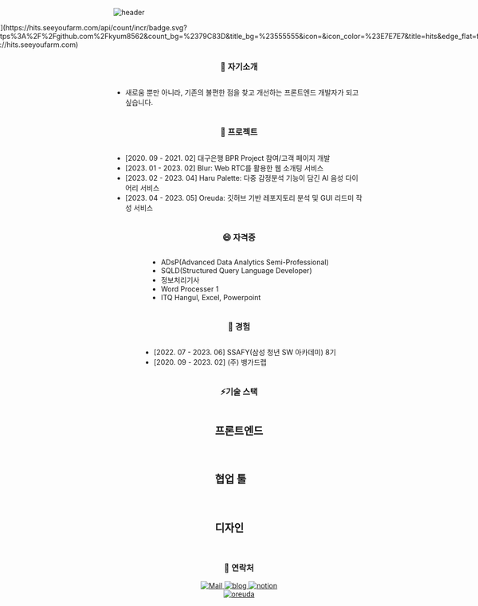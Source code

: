 <!--

**kyum8562/kyum8562** is a ✨ _special_ ✨ repository because its `README.md` (this file) appears on your GitHub profile. 

Here are some ideas to get you started:
 
- 🔭 I’m currently working on ...
- 🌱 I’m currently learning ...
- 👯 I’m looking to collaborate on ...
- 🤔 I’m looking for help with ...
- 💬 Ask me about ...
- 📫 How to reach me: ...
- 😄 Pronouns: ...
- ⚡ Fun fact: ...  
-->
<!-- ![header](https://capsule-render.vercel.app/api?type=Waving&color=auto&height=250&section=header&text=Chang%20Gyeom&fontSize=70) -->
![header](https://capsule-render.vercel.app/api?type=waving&color=timeGradient&text=Welcome%20to%20Gyeom's%20GitHub%20👋&animation=twinkling&fontSize=35&fontAlignY=40&height=250)

<div  style = "display: flex;  align-items: center; flex-direction: column;  justify-content: center;">
[![Hits](https://hits.seeyoufarm.com/api/count/incr/badge.svg?url=https%3A%2F%2Fgithub.com%2Fkyum8562&count_bg=%2379C83D&title_bg=%23555555&icon=&icon_color=%23E7E7E7&title=hits&edge_flat=false)](https://hits.seeyoufarm.com)

<!-- ### Hello I'm ChangGyeom 👋 -->
### 🌱 자기소개
- 새로움 뿐만 아니라, 기존의 불편한 점을 찾고 개선하는 프론트엔드 개발자가 되고 싶습니다.

### 🤔 프로젝트
- [2020. 09 - 2021. 02] 대구은행 BPR Project 참여/고객 페이지 개발
- [2023. 01 - 2023. 02] Blur: Web RTC를 활용한 웹 소개팅 서비스
- [2023. 02 - 2023. 04] Haru Palette: 다중 감정분석 기능이 담긴 AI 음성 다이어리 서비스
- [2023. 04 - 2023. 05] Oreuda: 깃허브 기반 레포지토리 분석 및 GUI 리드미 작성 서비스 

### 😄 자격증
- ADsP(Advanced Data Analytics Semi-Professional)
- SQLD(Structured Query Language Developer)
- 정보처리기사
- Word Processer 1
- ITQ Hangul, Excel, Powerpoint

### 🎈 경험
- [2022. 07 - 2023. 06] SSAFY(삼성 청년 SW 아카데미) 8기
- [2020. 09 - 2023. 02] (주) 뱅가드랩

### ⚡기술 스택
<div ><h3 key=0 style ="font-size : 1.5em; font-weight:700;">프론트엔드</h3><div "><img
          key=541003.2943148586
          style = "margin: 5px 5px;"
          src=https://img.shields.io/badge/javascript-f1e05a?style=flat&logo=javascript&logoColor=white
          alt=""
        /> <img
          key=351502.39424270054
          style = "margin: 5px 5px;"
          src=https://img.shields.io/badge/typescript-31859c?style=flat&logo=typescript&logoColor=white
          alt=""
        /> <img
          key=119772.64841769704
          style = "margin: 5px 5px;"
          src=https://img.shields.io/badge/html5-e44b23?style=flat&logo=html5&logoColor=white
          alt=""
        /> <img
          key=207231.84445783144
          style = "margin: 5px 5px;"
          src=https://img.shields.io/badge/css-563d7c?style=flat&logo=css&logoColor=white
          alt=""
        /> <img
          key=571079.0079097323
          style = "margin: 5px 5px;"
          src=https://img.shields.io/badge/react-61DAFB?style=flat&logo=react&logoColor=white
          alt=""
        /> <img
          key=287908.01962192246
          style = "margin: 5px 5px;"
          src=https://img.shields.io/badge/next.js-000000?style=flat&logo=next.js&logoColor=white
          alt=""
        /></div><h3 key=1 style ="font-size : 1.5em; font-weight:700;">협업 툴</h3><div "><img
          key=147279.1144238039
          style = "margin: 5px 5px;"
          src=https://img.shields.io/badge/git-F05032?style=flat&logo=git&logoColor=white
          alt=""
        /> <img
          key=729933.2280364978
          style = "margin: 5px 5px;"
          src=https://img.shields.io/badge/jirasoftware-0052CC?style=flat&logo=jirasoftware&logoColor=white
          alt=""
        /></div><h3 key=2 style ="font-size : 1.5em; font-weight:700;">디자인</h3><div "><img
          key=642641.0488138583
          style = "margin: 5px 5px;"
          src=https://img.shields.io/badge/figma-F24E1E?style=flat&logo=figma&logoColor=white
          alt=""
        /></div></div>

### 💙 연락처
<div className=Preview_contactBadgeDiv__3demU>
      <a href=mailto:kyum8562@naver.com target="_blank">
            <img
              src="https://img.shields.io/badge/Mail-6667AB?style=flat&logo=Gmail&logoColor=white"
              alt="Mail"
            />
          </a>
      <a href=https://girinkim.tistory.com/ target="_blank">
            <img src=https://img.shields.io/badge/TechBlog-7FD2F5?style=flat&logo=Hoppscotch&logoColor=white&link=https://girinkim.tistory.com// alt="blog" />
          </a>
      <a href=https://giraffekim.notion.site/169861ded4d14d26b93f59792c80a7a9?pvs=4 target="_blank">
            <img src=https://img.shields.io/badge/Notion-000000?style=flat&logo=Notion&logoColor=white&link=https://giraffekim.notion.site/169861ded4d14d26b93f59792c80a7a9?pvs=4/ alt="notion" />
          </a>
    </div>
         
<a href = "https://oreuda.kr/">
  <img src=https://oreuda.kr/api/v1/plant/card?nickname=kyum8562 alt="oreuda" />
</a>
</div>
         

<div  style = "display: flex;  align-items: center; flex-direction: column;  justify-content: center;" align = "center";></div>

